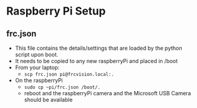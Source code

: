 # Raspberry Pi Setup

## frc.json 

* This file contains the details/settings that are loaded by the python script upon boot.
* It needs to be copied to any new raspberryPi and placed in /boot
* From your laptop:
  * `scp frc.json pi@frcvision.local:.`
* On the raspberryPi
  * `sudo cp ~pi/frc.json /boot/.`
  * reboot and the raspberryPi camera and the Microsoft USB Camera should be available

